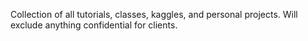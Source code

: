 Collection of all tutorials, classes, kaggles, and personal projects. Will exclude anything confidential for clients. 
